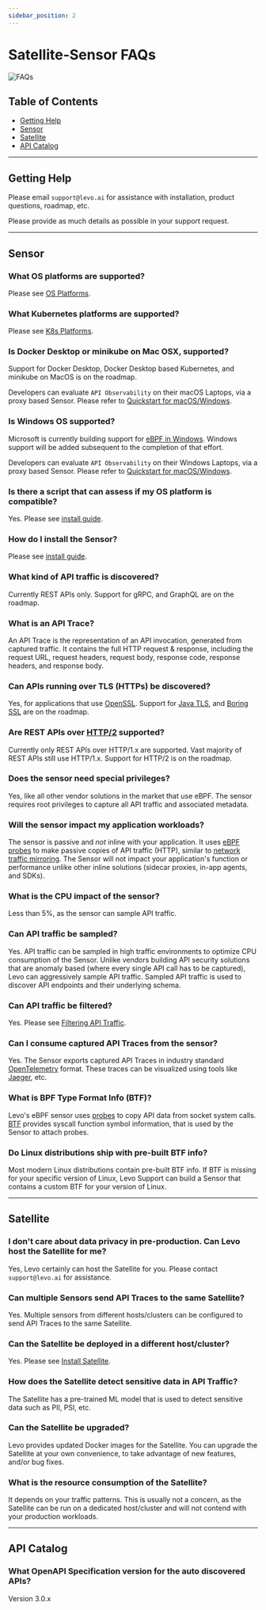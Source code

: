 ```yaml
---
sidebar_position: 2
---
```


# Satellite-Sensor FAQs
![FAQs](../assets/FAQs.svg)

## Table of Contents

- [Getting Help](satellite-sensor-faqs.md#getting-help)
- [Sensor](satellite-sensor-faqs.md#sensor)
- [Satellite](satellite-sensor-faqs.md#satellite)
- [API Catalog](satellite-sensor-faqs.md#api-catalog)

------------------------------------------------------------------------------

## Getting Help
Please email `support@levo.ai` for assistance with installation, product questions, roadmap, etc.

Please provide as much details as possible in your support request.

------------------------------------------------------------------------------

## Sensor

### What OS platforms are supported?
Please see [OS Platforms](../guides/supported-platforms.md#what-os-platforms-are-supported).

### What Kubernetes platforms are supported?
Please see [K8s Platforms](../guides/supported-platforms.md#what-kubernetes-platforms-are-supported).

### Is Docker Desktop or minikube on Mac OSX, supported?
Support for Docker Desktop, Docker Desktop based Kubernetes, and minikube on MacOS is on the roadmap.

Developers can evaluate `API Observability` on their macOS Laptops, via a proxy based Sensor. Please refer to [Quickstart for macOS/Windows](../quickstart/quickstart-mitm.md).

### Is Windows OS supported?
Microsoft is currently building support for [eBPF in Windows](https://github.com/microsoft/ebpf-for-windows). Windows support will be added subsequent to the completion of that effort.

Developers can evaluate `API Observability` on their Windows Laptops, via a proxy based Sensor. Please refer to [Quickstart for macOS/Windows](../quickstart/quickstart-mitm.md).

### Is there a script that can assess if my OS platform is compatible?
Yes. Please see [install guide](/guides/install-guide.md).

### How do I install the Sensor?
Please see [install guide](/guides/install-guide.md).

### What kind of API traffic is discovered?
Currently REST APIs only. Support for gRPC, and GraphQL are on the roadmap.

### What is an API Trace?
An API Trace is the representation of an API invocation, generated from captured traffic. It contains the full HTTP request & response, including the request URL, request headers, request body, response code, response headers, and response body.

### Can APIs running over TLS (HTTPs) be discovered?
Yes, for applications that use [OpenSSL](https://www.openssl.org/). Support for [Java TLS](https://www.ateam-oracle.com/post/transport-level-security-tls-and-java), and [Boring SSL](https://boringssl.googlesource.com/boringssl/) are on the roadmap.

### Are REST APIs over [HTTP/2](https://en.wikipedia.org/wiki/HTTP/2) supported?
Currently only REST APIs over HTTP/1.x are supported. Vast majority of REST APIs still use HTTP/1.x. Support for HTTP/2 is on the roadmap.

### Does the sensor need special privileges?
Yes, like all other vendor solutions in the market that use eBPF. The sensor requires root privileges to capture all API traffic and associated metadata.

### Will the sensor impact my application workloads?
The sensor is passive and *not* inline with your application. It uses [eBPF probes](https://epbf.io) to make passive copies of API traffic (HTTP), similar to [network traffic mirroring](https://docs.aws.amazon.com/vpc/latest/mirroring/what-is-traffic-mirroring.html). The Sensor will not impact your application's function or performance unlike other inline solutions (sidecar proxies, in-app agents, and SDKs).

### What is the CPU impact of the sensor?
Less than 5%, as the sensor can sample API traffic.

### Can API traffic be sampled?
Yes. API traffic can be sampled in high traffic environments to optimize CPU consumption of the Sensor. Unlike vendors building API security solutions that are anomaly based (where every single API call has to be captured), Levo can aggressively sample API traffic. Sampled API traffic is used to discover API endpoints and their underlying schema.

### Can API traffic be filtered?
Yes. Please see [Filtering API Traffic](../install-traffic-capture-sensors/common-tasks/filter-traffic.md).

### Can I consume captured API Traces from the sensor?
Yes. The Sensor exports captured API Traces in industry standard [OpenTelemetry](https://opentelemetry.io/docs/concepts/what-is-opentelemetry/) format. These traces can be visualized using tools like [Jaeger](https://www.jaegertracing.io/), etc.

### What is BPF Type Format Info (BTF)?
Levo's eBPF sensor uses [probes](https://ebpf.io/what-is-ebpf/#hook-overview) to copy API data from socket system calls. [BTF](https://www.kernel.org/doc/html/latest/bpf/btf.html) provides syscall function symbol information, that is used by the Sensor to attach probes.

### Do Linux distributions ship with pre-built BTF info?
Most modern Linux distributions contain pre-built BTF info. If BTF is missing for your specific version of Linux, Levo Support can build a Sensor that contains a custom BTF for your version of Linux.

------------------------------------------------------------------------------

## Satellite

### I don't care about data privacy in pre-production. Can Levo host the Satellite for me?
Yes, Levo certainly can host the Satellite for you. Please contact `support@levo.ai` for assistance.

### Can multiple Sensors send API Traces to the same Satellite?
Yes. Multiple sensors from different hosts/clusters can be configured to send API Traces to the same Satellite.

### Can the Satellite be deployed in a different host/cluster?
Yes. Please see [Install Satellite](../install-satellite/install-satellite).

### How does the Satellite detect sensitive data in API Traffic?
The Satellite has a pre-trained ML model that is used to detect sensitive data such as PII, PSI, etc.

### Can the Satellite be upgraded?
Levo provides updated Docker images for the Satellite. You can upgrade the Satellite at your own convenience, to take advantage of new features, and/or bug fixes.

### What is the resource consumption of the Satellite?
It depends on your traffic patterns. This is usually not a concern, as the Satellite can be run on a dedicated host/cluster and will not contend with your production workloads.

------------------------------------------------------------------------------

## API Catalog

### What OpenAPI Specification version for the auto discovered APIs?
Version 3.0.x